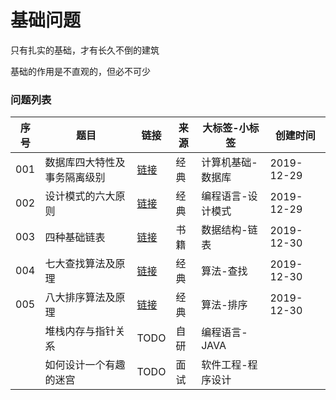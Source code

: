 # 基础问题

只有扎实的基础，才有长久不倒的建筑

基础的作用是不直观的，但必不可少

### 问题列表

|序号|题目|链接|来源|大标签-小标签|创建时间|
|--|--|--|--|--|--|
|001|数据库四大特性及事务隔离级别|[链接](https://github.com/peteryuanpan/notebook/blob/master/DATABASE/数据库四大特性及事物隔离级别.md)|经典|计算机基础-数据库|2019-12-29|
|002|设计模式的六大原则|[链接](https://github.com/peteryuanpan/notebook/tree/master/DESIGN_PATTER/设计模式的六大原则.md)|经典|编程语言-设计模式|2019-12-29|
|003|四种基础链表|[链接](数据结构/四种基础链表)|书籍|数据结构-链表|2019-12-30|
|004|七大查找算法及原理|[链接](算法/七大查找算法及原理)|经典|算法-查找|2019-12-30|
|005|八大排序算法及原理|[链接](算法/八大排序算法及原理)|经典|算法-排序|2019-12-30|
||堆栈内存与指针关系|TODO|自研|编程语言-JAVA||
||如何设计一个有趣的迷宫|TODO|面试|软件工程-程序设计||

